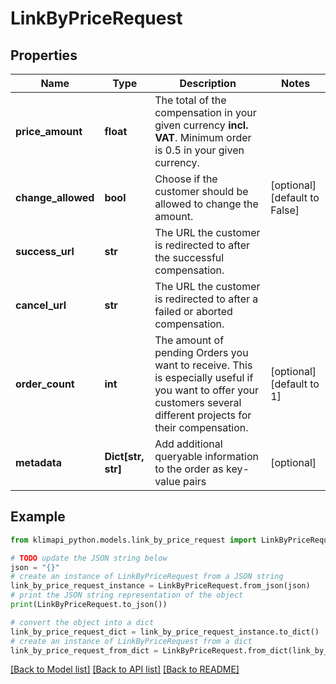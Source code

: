 # LinkByPriceRequest


## Properties

Name | Type | Description | Notes
------------ | ------------- | ------------- | -------------
**price_amount** | **float** | The total of the compensation in your given currency **incl. VAT**. Minimum order is 0.5 in your given currency. | 
**change_allowed** | **bool** | Choose if the customer should be allowed to change the amount. | [optional] [default to False]
**success_url** | **str** | The URL the customer is redirected to after the successful compensation. | 
**cancel_url** | **str** | The URL the customer is redirected to after a failed or aborted compensation. | 
**order_count** | **int** | The amount of pending Orders you want to receive. This is especially useful if you want to offer your customers several different projects for their compensation. | [optional] [default to 1]
**metadata** | **Dict[str, str]** | Add additional queryable information to the order as key-value pairs | [optional] 

## Example

```python
from klimapi_python.models.link_by_price_request import LinkByPriceRequest

# TODO update the JSON string below
json = "{}"
# create an instance of LinkByPriceRequest from a JSON string
link_by_price_request_instance = LinkByPriceRequest.from_json(json)
# print the JSON string representation of the object
print(LinkByPriceRequest.to_json())

# convert the object into a dict
link_by_price_request_dict = link_by_price_request_instance.to_dict()
# create an instance of LinkByPriceRequest from a dict
link_by_price_request_from_dict = LinkByPriceRequest.from_dict(link_by_price_request_dict)
```
[[Back to Model list]](../README.md#documentation-for-models) [[Back to API list]](../README.md#documentation-for-api-endpoints) [[Back to README]](../README.md)


